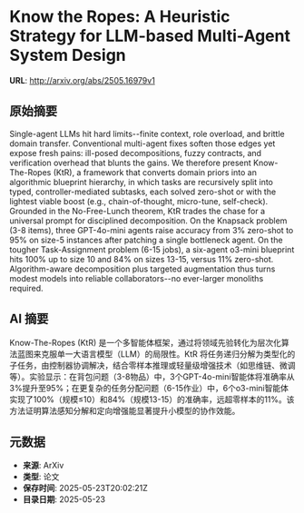 # Know the Ropes: A Heuristic Strategy for LLM-based Multi-Agent System Design

**URL**: http://arxiv.org/abs/2505.16979v1

## 原始摘要

Single-agent LLMs hit hard limits--finite context, role overload, and brittle
domain transfer. Conventional multi-agent fixes soften those edges yet expose
fresh pains: ill-posed decompositions, fuzzy contracts, and verification
overhead that blunts the gains. We therefore present Know-The-Ropes (KtR), a
framework that converts domain priors into an algorithmic blueprint hierarchy,
in which tasks are recursively split into typed, controller-mediated subtasks,
each solved zero-shot or with the lightest viable boost (e.g.,
chain-of-thought, micro-tune, self-check). Grounded in the No-Free-Lunch
theorem, KtR trades the chase for a universal prompt for disciplined
decomposition. On the Knapsack problem (3-8 items), three GPT-4o-mini agents
raise accuracy from 3% zero-shot to 95% on size-5 instances after patching a
single bottleneck agent. On the tougher Task-Assignment problem (6-15 jobs), a
six-agent o3-mini blueprint hits 100% up to size 10 and 84% on sizes 13-15,
versus 11% zero-shot. Algorithm-aware decomposition plus targeted augmentation
thus turns modest models into reliable collaborators--no ever-larger monoliths
required.


## AI 摘要

Know-The-Ropes (KtR) 是一个多智能体框架，通过将领域先验转化为层次化算法蓝图来克服单一大语言模型（LLM）的局限性。KtR 将任务递归分解为类型化的子任务，由控制器协调解决，结合零样本推理或轻量级增强技术（如思维链、微调等）。实验显示：在背包问题（3-8物品）中，3个GPT-4o-mini智能体将准确率从3%提升至95%；在更复杂的任务分配问题（6-15作业）中，6个o3-mini智能体实现了100%（规模≤10）和84%（规模13-15）的准确率，远超零样本的11%。该方法证明算法感知分解和定向增强能显著提升小模型的协作效能。

## 元数据

- **来源**: ArXiv
- **类型**: 论文
- **保存时间**: 2025-05-23T20:02:21Z
- **目录日期**: 2025-05-23
